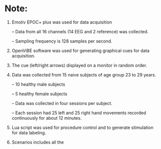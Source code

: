# Note:

1. Emotiv EPOC+ plus was used for data acquisition

   – Data from all 16 channels (14 EEG and 2 reference) was collected.
   
   – Sampling frequency is 128 samples per second.
   
2. OpenViBE software was used for generating graphical cues for data acquisition.

3. The cue (left/right arrows) displayed on a monitor in random order.

4. Data was collected from 15 naive subjects of age group 23 to 29 years.

   – 10 healthy male subjects
   
   – 5 healthy female subjects
   
   – Data was collected in four sessions per subject.
   
   – Each session had 25 left and 25 right hand movements recorded continuously for about 12 minutes.
   
5. Lua script was used for procedure control and to generate stimulation for data labeling.

6. Scenarios includes all the 
